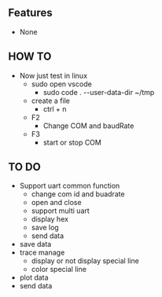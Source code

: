 ## Features
* None

## HOW TO
* Now just test in linux
  * sudo open vscode
    * sudo code . --user-data-dir ~/tmp
  * create a file
    * ctrl + n 
  * F2
    * Change COM and baudRate
  * F3
    * start or stop COM

## TO DO
* Support uart common function
  * change com id and buadrate
  * open and close
  * support multi uart
  * display hex
  * save log
  * send data
* save data
* trace manage
  * display or not display special line
  * color special line
* plot data
* send data 